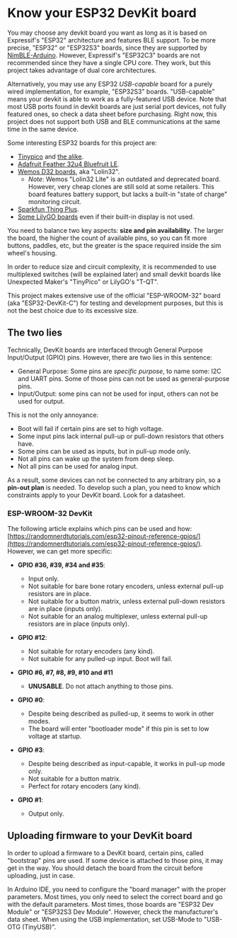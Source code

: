 # Know your ESP32 DevKit board

You may choose any devkit board you want as long as it is based on Expressif's "ESP32" architecture and features BLE support. To be more precise, "ESP32" or "ESP32S3" boards, since they are supported by [NimBLE-Arduino](https://github.com/h2zero/NimBLE-Arduino). However, Expressif's "ESP32C3" boards are not recommended since they have a single CPU core. They work, but this project takes advantage of dual core architectures.

Alternatively, you may use any ESP32 *USB-capable* board for a purely wired implementation, for example, "ESP32S3" boards. "USB-capable" means your devkit is able to work as a fully-featured USB device. Note that most USB ports found in devkit boards are just serial port devices, not fully featured ones, so check a data sheet before purchasing. Right now, this project does not support both USB and BLE communications at the same time in the same device.

Some interesting ESP32 boards for this project are:

- [Tinypico](https://www.tinypico.com/) and [the alike](https://unexpectedmaker.com/shop?category=Development+Boards).
- [Adafruit Feather 32u4 Bluefruit LE](https://www.adafruit.com/product/2829).
- [Wemos D32 boards](https://www.wemos.cc/en/latest/d32/d32.html), aka "Lolin32".
  - *Note*: Wemos "Lolin32 Lite" is an outdated and deprecated board. However, very cheap clones are still sold at some retailers. This board features battery support, but lacks a built-in "state of charge" monitoring circuit.
- [Sparkfun Thing Plus](https://www.sparkfun.com/products/17381).
- [Some LilyGO boards](http://www.lilygo.cc/) even if their built-in display is not used.

You need to balance two key aspects: **size and pin availability**. The larger the board, the higher the count of available pins, so you can fit more buttons, paddles, etc, but the greater is the space required inside the sim wheel's housing.

In order to reduce size and circuit complexity, it is recommended to use multiplexed switches (will be explained later) and small devkit boards like Unexpected Maker's "TinyPico" or LilyGO's "T-QT".

This project makes extensive use of the official "ESP-WROOM-32" board (aka "ESP32-DevKit-C") for testing and development purposes, but this is not the best choice due to its excessive size.

## The two lies

Technically, DevKit boards are interfaced through General Purpose Input/Output (GPIO) pins. However, there are two lies in this sentence:

- General Purpose: Some  pins are *specific purpose*, to name some: I2C and UART pins. Some of those pins can not be used as general-purpose pins.
- Input/Output: some pins can not be used for input, others can not be used for output.

This is not the only annoyance:

- Boot will fail if certain pins are set to high voltage.
- Some input pins lack internal pull-up or pull-down resistors that others have.
- Some pins can be used as inputs, but in pull-up mode only.
- Not all pins can wake up the system from deep sleep.
- Not all pins can be used for analog input.

As a result, some devices can not be connected to any arbitrary pin, so a **pin-out plan** is needed. To develop such a plan, you need to know which constraints apply to your DevKit board. Look for a datasheet.

### ESP-WROOM-32 DevKit

The following article explains which pins can be used and how:
[https://randomnerdtutorials.com/esp32-pinout-reference-gpios/](https://randomnerdtutorials.com/esp32-pinout-reference-gpios/). However, we can get more specific:

- **GPIO #36, #39, #34 and #35**:
  
  - Input only.
  - Not suitable for bare bone rotary encoders, unless external pull-up resistors are in place.
  - Not suitable for a button matrix, unless external pull-down resistors are in place (inputs only).
  - Not suitable for an analog multiplexer, unless external pull-up resistors are in place (inputs only).

- **GPIO #12**:
  
  - Not suitable for rotary encoders (any kind).
  - Not suitable for any pulled-up input. Boot will fail.

- **GPIO #6, #7, #8, #9, #10 and #11**
  
  - **UNUSABLE**. Do not attach anything to those pins.

- **GPIO #0**:
  
  - Despite being described as pulled-up, it seems to work in other modes.
  - The board will enter "bootloader mode" if this pin is set to low voltage at startup.

- **GPIO #3**:
  
  - Despite being described as input-capable, it works in pull-up mode only.
  - Not suitable for a button matrix.
  - Perfect for rotary encoders (any kind).

- **GPIO #1**:
  
  - Output only.

## Uploading firmware to your DevKit board

In order to upload a firmware to a DevKit board, certain pins, called "bootstrap" pins are used. If some device is attached to those pins, it may get in the way. You should detach the board from the circuit before uploading, just in case.

In Arduino IDE, you need to configure the "board manager" with the proper parameters. Most times, you only need to select the correct board and go with the default parameters. Most times, those boards are "ESP32 Dev Module" or "ESP32S3 Dev Module". However, check the manufacturer's data sheet.
When using the USB implementation, set USB-Mode to "USB-OTG (TinyUSB)".
